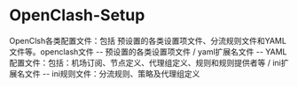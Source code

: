 # OpenClash-Setup
OpenClsh各类配置文件：包括 预设置的各类设置项文件、分流规则文件和YAML文件等。openclash文件 -- 预设置的各类设置项文件 / yaml扩展名文件 -- YAML配置文件：包括：机场订阅、节点定义、代理组定义、规则和规则提供者等 / ini扩展名文件 -- ini规则文件：分流规则、策略及代理组定义

